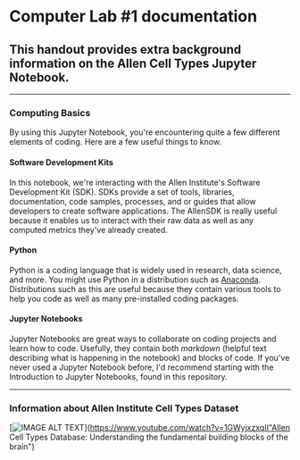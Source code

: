 # Computer Lab #1 documentation
## This handout provides extra background information on the Allen Cell Types Jupyter Notebook.
---
### Computing Basics
By using this Jupyter Notebook, you're encountering quite a few different elements of coding. Here are a few useful things to know.

#### Software Development Kits
In this notebook, we're interacting with the Allen Institute's Software Development Kit (SDK). SDKs provide a set of tools, libraries, documentation, code samples, processes, and or guides that allow developers to create software applications. The AllenSDK is really useful because it enables us to interact with their raw data as well as any computed metrics they've already created.

#### Python
Python is a coding language that is widely used in research, data science, and more. You might use Python in a distribution such as <a href="https://www.anaconda.com/distribution/">Anaconda</a>. Distributions such as this are useful because they contain various tools to help you code as well as many pre-installed coding packages.

#### Jupyter Notebooks
Jupyter Notebooks are great ways to collaborate on coding projects and learn how to code. Usefully, they contain both <i>markdown</i> (helpful text describing what is happening in the notebook) and blocks of code. If you've never used a Jupyter Notebook before, I'd recommend starting with the Introduction to Jupyter Notebooks, found in this repository. 

---

### Information about Allen Institute Cell Types Dataset

[![IMAGE ALT TEXT](http://img.youtube.com/vi/1GWyjxzxqII/0.jpg)](https://www.youtube.com/watch?v=1GWyjxzxqII"Allen Cell Types Database: Understanding the fundamental building blocks of the brain")
